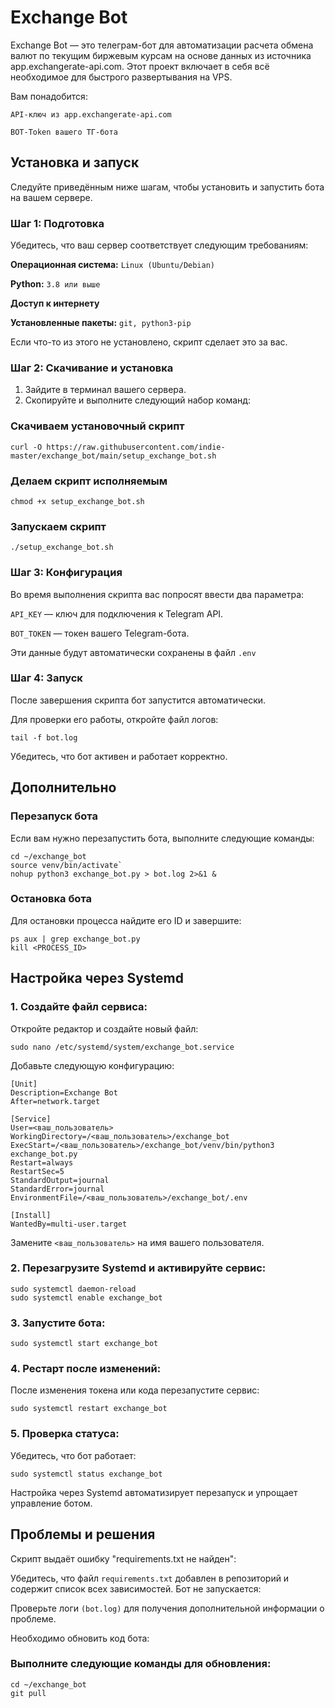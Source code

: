 # Exchange Bot
Exchange Bot — это телеграм-бот для автоматизации расчета обмена валют по текущим биржевым курсам на основе данных из источника app.exchangerate-api.com.
Этот проект включает в себя всё необходимое для быстрого развертывания на VPS.

Вам понадобится:

`API-ключ из app.exchangerate-api.com`

`BOT-Token вашего ТГ-бота`

## Установка и запуск
Следуйте приведённым ниже шагам, чтобы установить и запустить бота на вашем сервере.

### Шаг 1: Подготовка
Убедитесь, что ваш сервер соответствует следующим требованиям:

**Операционная система:** `Linux (Ubuntu/Debian)`

**Python:** `3.8 или выше`

**Доступ к интернету**

**Установленные пакеты:** `git, python3-pip`

Если что-то из этого не установлено, скрипт сделает это за вас.

### Шаг 2: Скачивание и установка
1. Зайдите в терминал вашего сервера.
2. Скопируйте и выполните следующий набор команд:
### Скачиваем установочный скрипт
````
curl -O https://raw.githubusercontent.com/indie-master/exchange_bot/main/setup_exchange_bot.sh
````

### Делаем скрипт исполняемым
````
chmod +x setup_exchange_bot.sh
````

### Запускаем скрипт
````
./setup_exchange_bot.sh
````

### Шаг 3: Конфигурация
Во время выполнения скрипта вас попросят ввести два параметра:

`API_KEY` — ключ для подключения к Telegram API.

`BOT_TOKEN` — токен вашего Telegram-бота.

Эти данные будут автоматически сохранены в файл `.env`

### Шаг 4: Запуск
После завершения скрипта бот запустится автоматически.

Для проверки его работы, откройте файл логов:
````
tail -f bot.log
````
Убедитесь, что бот активен и работает корректно.

## Дополнительно
### Перезапуск бота
Если вам нужно перезапустить бота, выполните следующие команды:
````
cd ~/exchange_bot
source venv/bin/activate`
nohup python3 exchange_bot.py > bot.log 2>&1 &
````

### Остановка бота
Для остановки процесса найдите его ID и завершите:
````
ps aux | grep exchange_bot.py
kill <PROCESS_ID>
````

## Настройка через Systemd
### 1. Создайте файл сервиса:
Откройте редактор и создайте новый файл:

````
sudo nano /etc/systemd/system/exchange_bot.service
````

Добавьте следующую конфигурацию:
````
[Unit]
Description=Exchange Bot
After=network.target

[Service]
User=<ваш_пользователь>
WorkingDirectory=/<ваш_пользователь>/exchange_bot
ExecStart=/<ваш_пользователь>/exchange_bot/venv/bin/python3 exchange_bot.py
Restart=always
RestartSec=5
StandardOutput=journal
StandardError=journal
EnvironmentFile=/<ваш_пользователь>/exchange_bot/.env

[Install]
WantedBy=multi-user.target
````

Замените `<ваш_пользователь>` на имя вашего пользователя.

### 2. Перезагрузите Systemd и активируйте сервис:

````
sudo systemctl daemon-reload
sudo systemctl enable exchange_bot
````

### 3. Запустите бота:

````
sudo systemctl start exchange_bot
````

### 4. Рестарт после изменений:
После изменения токена или кода перезапустите сервис:

````
sudo systemctl restart exchange_bot
````

### 5. Проверка статуса:
Убедитесь, что бот работает:

````
sudo systemctl status exchange_bot
````

Настройка через Systemd автоматизирует перезапуск и упрощает управление ботом.

## Проблемы и решения
Скрипт выдаёт ошибку "requirements.txt не найден":

Убедитесь, что файл `requirements.txt` добавлен в репозиторий и содержит список всех зависимостей.
Бот не запускается:

Проверьте логи `(bot.log)` для получения дополнительной информации о проблеме.

Необходимо обновить код бота:

### Выполните следующие команды для обновления:
````
cd ~/exchange_bot
git pull
````
